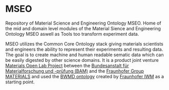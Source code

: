 # MSEO
Repository of Material Science and Engineering Ontology MSEO.
Home of the mid and domain level modules of the Material Sience and Engineering Ontology MSEO aswell as Tools too transform experiment data.

MSEO utilizes the Common Core Ontology stack giving materials scientists and engineers the ability to represent their experiments and resulting data. The goal is to create machine and human readable sematic data which can be easily digested by other science domains.  It is a product joint venture [Materials Open Lab Project](https://matolab.materials.digital/) between the [Bundesanstalt für Materialforschung und -prüfung (BAM)](https://www.bam.de) and the [Fraunhofer Group MATERIALS](https://www.materials.fraunhofer.de) and used the [BWMD ontology](https://matportal.org/ontologies/BWMD-MID) created by [Fraunhofer IWM](https://www.iwm.fraunhofer.de) as a starting point.
